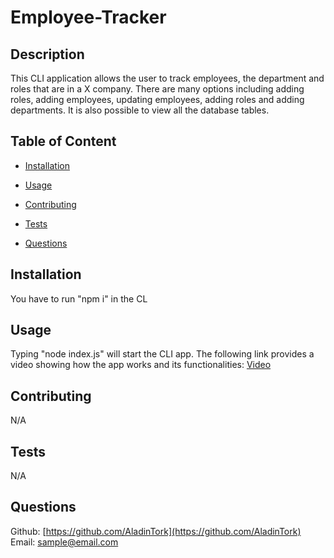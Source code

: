 # Employee-Tracker 

  ## Description
  
  This CLI application allows the user to track employees, the department and roles that are in a X company. There are many options including adding roles, adding employees, updating employees, adding roles and adding departments. It is also possible to view all the database tables.

  ## Table of Content

  - [Installation](#installation) <br />
  - [Usage](#usage) <br />
  
  - [Contributing](#contributing) <br />
  - [Tests](#tests) <br />
  - [Questions](#questions) 
  
  ## Installation
  
  You have to run "npm i" in the CL
  
  ## Usage
  
  Typing "node index.js" will start the CLI app. The following link provides a video showing how the app works and its functionalities: [Video](/Users/arman/Desktop/classwork/README-generator/README.md)
  
  
  
  ## Contributing
  
  N/A
  
  ## Tests
  
  N/A
  
  ## Questions
  
  Github: [https://github.com/AladinTork](https://github.com/AladinTork) <br />
  Email: [sample@email.com](mailto:sample@email.com)
  

